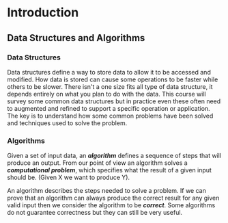 # Introduction

## Data Structures and Algorithms

### Data Structures

Data structures define a way to store data to allow it to be accessed and modified.   How data is stored can cause some operations to be faster while others to be slower.  There isn't a one size fits all type of data structure, it depends entirely on what you plan to do with the data.  This course will survey some common data structures but in practice even these often need to augmented and refined to support a specific operation or application.  The key is to understand how some common problems have been solved and techniques used to solve the problem.

### Algorithms

Given a set of input data, an _**algorithm**_ defines a sequence of steps that will produce an output.   From our point of view an algorithm solves a _**computational problem**_, which specifies what the result of a given input should be.  \(Given X we want to produce Y\). 

An algorithm describes the steps needed to solve a problem.  If we can prove that an algorithm can always produce the correct result for any given valid input then we consider the algorithm to be _**correct**_.  Some algorithms do not guarantee correctness but they can still be very useful.

